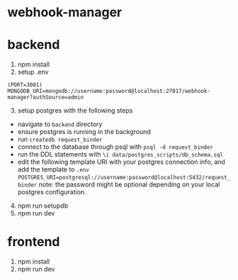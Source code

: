 # webhook-manager

# backend

1. npm install
2. setup .env

```
(PORT=3001)
MONGODB_URI=mongodb://username:password@localhost:27017/webhook-manager?authSource=admin
```
3. setup postgres with the following steps
  - navigate to `backend` directory
  - ensure postgres is running in the background
  - run `createdb request_binder`
  - connect to the database through psql with `psql -d request_binder`
  - run the DDL statements with `\i data/postgres_scripts/db_schema.sql`
  - edit the following template URI with your postgres connection info, and add the template to `.env`
      `POSTGRES_URI=postgresql://username:password@localhost:5432/request_binder`
      note: the password might be optional depending on your local postgres configuration.
4. npm run setupdb
5. npm run dev

# frontend
1. npm install
2. npm run dev
